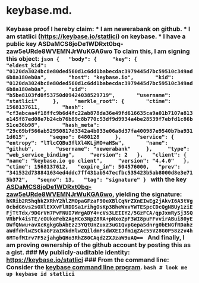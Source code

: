 # keybase.md.
### Keybase proof  I hereby claim:    * I am newerabank on github.   * I am statlici (https://keybase.io/statlici) on keybase.   * I have a public key ASDaMCS8joDe1WDRxt0bq-zaw5eURde8WVEMNJrWuKGA6wo  To claim this, I am signing this object:  ```json {   "body": {     "key": {       "eldest_kid": "0120da3024bc8e80ded560d1c6dd1babecdac3979445d7bc59510c349ad6b8a180eb0a",       "host": "keybase.io",       "kid": "0120da3024bc8e80ded560d1c6dd1babecdac3979445d7bc59510c349ad6b8a180eb0a",       "uid": "b5be8103fd0f53750d09424038529719",       "username": "statlici"     },     "merkle_root": {       "ctime": 1568137611,       "hash": "cf3abcaa4f18ffc9b6d4fc22ab878da36e49fd616635ca9a01b7107a813e145f87ed08e7b24cb76b89c8b770c53df9d9934a4be28539f7ebfd1c86b51ce36b98",       "hash_meta": "29c69bf566ab52950817d3342a4b033e06a8d37fa400987e9540b7ba9311d615",       "seqno": 6480128     },     "service": {       "entropy": "lTlcCQBu3flXl4KLjMO+aHSw",       "name": "github",       "username": "newerabank"     },     "type": "web_service_binding",     "version": 2   },   "client": {     "name": "keybase.io go client",     "version": "4.4.0"   },   "ctime": 1568137612,   "expire_in": 504576000,   "prev": "341532d738841634ed4ddc7ff431ab547ecfbc535423b5ab8000d8e3e715b372",   "seqno": 13,   "tag": "signature" } ```  with the key [ASDaMCS8joDe1WDRxt0bq-zaw5eURde8WVEMNJrWuKGA6wo](https://keybase.io/statlici), yielding the signature:  ``` hKRib2R5hqhkZXRhY2hlZMOpaGFzaF90eXBlCqNrZXnEIwEg2jAkvI6A3tVg0cbdG6vs2sOXlEXXvFlRDDSa1rihgOsKp3BheWxvYWTESpcCDcQgNBUy1ziEFjTtTdx/9DGrVH7PvFNUI7WrgADY4+cVs3LEIIY2/5GzFCA/qpJxmRySj3SQVRbPk4isTE/cOUkeFeb2AgHCo3NpZ8RA+pNxoZpF3WI8puFFvvirABui80yEDWfQNwu+avXcKgkgGbAbEz23YQtUnZuxz3uG1QvpGepaSdnrg0bENGfRDahzaWdfdHlwZSCkaGFzaIKkdHlwZQildmFsdWXEIJfm1qZAc55V28G0P58z2v4h6MTofMIrv7F5zjahgbQHo3RhZ80CAqd2ZXJzaW9uAQ==  ```  And finally, I am proving ownership of the github account by posting this as a gist.  ### My publicly-auditable identity:  https://keybase.io/statlici  ### From the command line:  Consider the [keybase command line program](https://keybase.io/download).  ```bash # look me up keybase id statlici ```
